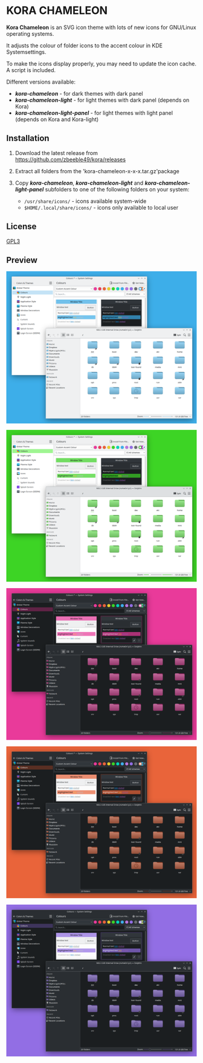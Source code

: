 # KORA CHAMELEON

**Kora Chameleon** is an SVG icon theme with lots of new icons for GNU/Linux operating systems.

It adjusts the colour of folder icons to the accent colour in KDE Systemsettings.

To make the icons display properly, you may need to update the icon cache. A script is included.

Different versions available:
* ***kora-chameleon*** - for dark themes with dark panel
* ***kora-chameleon-light*** - for light themes with dark panel (depends on Kora)
* ***kora-chameleon-light-panel*** - for light themes with light panel (depends on Kora and Kora-light)


## Installation

1. Download the latest release from https://github.com/zbeeble49/kora/releases
2. Extract all folders from the 'kora-chameleon-x-x-x.tar.gz'package
3. Copy ***kora-chameleon***, ***kora-chameleon-light*** and ***kora-chameleon-light-panel*** subfolders to one of the following folders on your system:

    * `/usr/share/icons/` - icons available system-wide
    * `$HOME/.local/share/icons/` - icons only available to local user


## License

[GPL3](https://www.gnu.org/licenses/gpl-3.0-standalone.html)


## Preview

![Screenshot of the kora-chameleon icon theme with blue accent colors](screenshots/screenshot_blue.png)

![Screenshot of the kora-chameleon icon theme with green accent colors](screenshots/screenshot_green.png)

![Screenshot of the kora-chameleon icon theme with magenta accent colors](screenshots/screenshot_magenta.png)

![Screenshot of the kora-chameleon icon theme with orange accent colors](screenshots/screenshot_orange.png)

![Screenshot of the kora-chameleon icon theme with orange accent colors](screenshots/screenshot_purple.png)